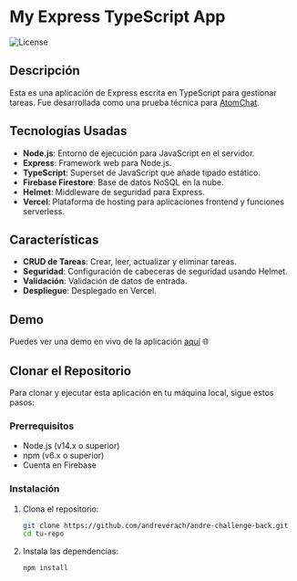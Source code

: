 # My Express TypeScript App

![License](https://img.shields.io/badge/license-MIT-blue.svg)

## Descripción

Esta es una aplicación de Express escrita en TypeScript para gestionar tareas. Fue desarrollada como una prueba técnica para [AtomChat](https://atomchat.io/).

## Tecnologías Usadas

- **Node.js**: Entorno de ejecución para JavaScript en el servidor.
- **Express**: Framework web para Node.js.
- **TypeScript**: Superset de JavaScript que añade tipado estático.
- **Firebase Firestore**: Base de datos NoSQL en la nube.
- **Helmet**: Middleware de seguridad para Express.
- **Vercel**: Plataforma de hosting para aplicaciones frontend y funciones serverless.

## Características

- **CRUD de Tareas**: Crear, leer, actualizar y eliminar tareas.
- **Seguridad**: Configuración de cabeceras de seguridad usando Helmet.
- **Validación**: Validación de datos de entrada.
- **Despliegue**: Desplegado en Vercel.

## Demo

Puedes ver una demo en vivo de la aplicación [aquí](https://andre-challenge-front.netlify.app/auth/login) 🌐

## Clonar el Repositorio

Para clonar y ejecutar esta aplicación en tu máquina local, sigue estos pasos:

### Prerrequisitos

- Node.js (v14.x o superior)
- npm (v6.x o superior)
- Cuenta en Firebase

### Instalación

1. Clona el repositorio:

   ```sh
   git clone https://github.com/andreverach/andre-challenge-back.git
   cd tu-repo

1. Instala las dependencias:

   ```sh
   npm install
